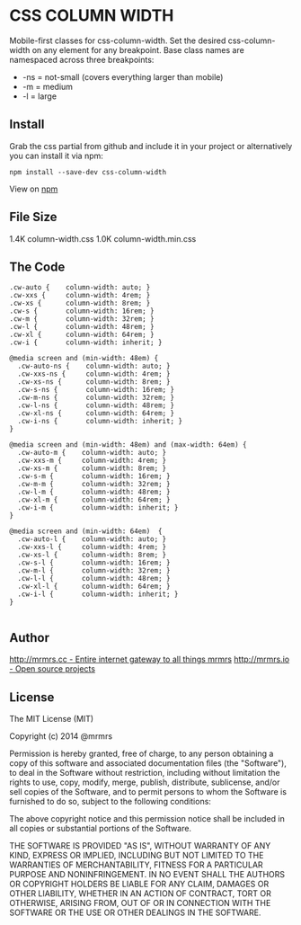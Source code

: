 # CSS COLUMN WIDTH

  Mobile-first classes for css-column-width.
  Set the desired css-column-width on any element for any breakpoint.
  Base class names are namespaced across three breakpoints:

*  -ns = not-small (covers everything larger than mobile)
*  -m  = medium
*  -l  = large

## Install
Grab the css partial from github and include it in your project or alternatively
you can install it via npm:
```
npm install --save-dev css-column-width
```
View on [npm](https://www.npmjs.org/package/css-column-width)


## File Size

1.4K column-width.css
1.0K column-width.min.css

## The Code
```
.cw-auto {    column-width: auto; }
.cw-xxs {     column-width: 4rem; }
.cw-xs {      column-width: 8rem; }
.cw-s {       column-width: 16rem; }
.cw-m {       column-width: 32rem; }
.cw-l {       column-width: 48rem; }
.cw-xl {      column-width: 64rem; }
.cw-i {       column-width: inherit; }

@media screen and (min-width: 48em) {
  .cw-auto-ns {    column-width: auto; }
  .cw-xxs-ns {     column-width: 4rem; }
  .cw-xs-ns {      column-width: 8rem; }
  .cw-s-ns {       column-width: 16rem; }
  .cw-m-ns {       column-width: 32rem; }
  .cw-l-ns {       column-width: 48rem; }
  .cw-xl-ns {      column-width: 64rem; }
  .cw-i-ns {       column-width: inherit; }
}

@media screen and (min-width: 48em) and (max-width: 64em) {
  .cw-auto-m {    column-width: auto; }
  .cw-xxs-m {     column-width: 4rem; }
  .cw-xs-m {      column-width: 8rem; }
  .cw-s-m {       column-width: 16rem; }
  .cw-m-m {       column-width: 32rem; }
  .cw-l-m {       column-width: 48rem; }
  .cw-xl-m {      column-width: 64rem; }
  .cw-i-m {       column-width: inherit; }
}

@media screen and (min-width: 64em)  {
  .cw-auto-l {    column-width: auto; }
  .cw-xxs-l {     column-width: 4rem; }
  .cw-xs-l {      column-width: 8rem; }
  .cw-s-l {       column-width: 16rem; }
  .cw-m-l {       column-width: 32rem; }
  .cw-l-l {       column-width: 48rem; }
  .cw-xl-l {      column-width: 64rem; }
  .cw-i-l {       column-width: inherit; }
}


```

## Author

[http://mrmrs.cc - Entire internet gateway to all things mrmrs](http://mrmrs.cc)
[http://mrmrs.io - Open source projects](http://mrmrs.io)

## License

The MIT License (MIT)

Copyright (c) 2014 @mrmrs

Permission is hereby granted, free of charge, to any person obtaining a copy
of this software and associated documentation files (the "Software"), to deal
in the Software without restriction, including without limitation the rights
to use, copy, modify, merge, publish, distribute, sublicense, and/or sell
copies of the Software, and to permit persons to whom the Software is
furnished to do so, subject to the following conditions:

The above copyright notice and this permission notice shall be included in
all copies or substantial portions of the Software.

THE SOFTWARE IS PROVIDED "AS IS", WITHOUT WARRANTY OF ANY KIND, EXPRESS OR
IMPLIED, INCLUDING BUT NOT LIMITED TO THE WARRANTIES OF MERCHANTABILITY,
FITNESS FOR A PARTICULAR PURPOSE AND NONINFRINGEMENT. IN NO EVENT SHALL THE
AUTHORS OR COPYRIGHT HOLDERS BE LIABLE FOR ANY CLAIM, DAMAGES OR OTHER
LIABILITY, WHETHER IN AN ACTION OF CONTRACT, TORT OR OTHERWISE, ARISING FROM,
OUT OF OR IN CONNECTION WITH THE SOFTWARE OR THE USE OR OTHER DEALINGS IN
THE SOFTWARE.

